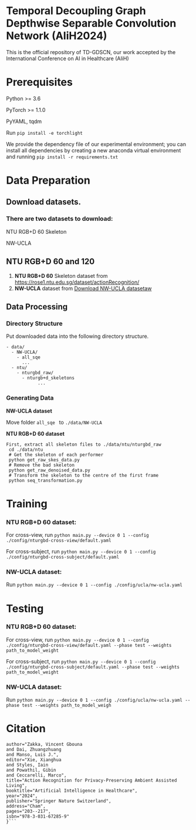# Temporal Decoupling Graph Depthwise Separable Convolution Network (AIiH2024)
This is the official repository of TD-GDSCN, our work accepted by the International Conference on AI in Healthcare (AIiH)

# Prerequisites
Python >= 3.6

PyTorch >= 1.1.0

PyYAML, tqdm

Run `pip install -e torchlight`

We provide the dependency file of our experimental environment; you can install all dependencies by creating a new anaconda virtual environment and running `pip install -r requirements.txt 
`
# Data Preparation

## Download datasets.

### There are two datasets to download:

NTU RGB+D 60 Skeleton

NW-UCLA

## NTU RGB+D 60 and 120

1. **NTU RGB+D 60** Skeleton dataset from https://rose1.ntu.edu.sg/dataset/actionRecognition/
2. **NW-UCLA** dataset from [Download NW-UCLA datasetaw](https://www.dropbox.com/scl/fi/6numm9wzu1cixw8nyzb91/all_sqe.zip?rlkey=it1ruxtsm4rggxldbbbr4w3yj&e=1&dl=0)

## Data Processing

### Directory Structure

Put downloaded data into the following directory structure.

```
- data/
  - NW-UCLA/
    - all_sqe
      ...
  - ntu/
    - nturgbd_raw/
	  - nturgb+d_skeletons
            ...
```
### Generating Data

**NW-UCLA dataset**

Move folder `all_sqe ` to `./data/NW-UCLA`

**NTU RGB+D 60 dataset**
```
First, extract all skeleton files to ./data/ntu/nturgbd_raw
 cd ./data/ntu
 # Get the skeleton of each performer
 python get_raw_skes_data.py
 # Remove the bad skeleton 
 python get_raw_denoised_data.py
 # Transform the skeleton to the centre of the first frame
 python seq_transformation.py
```

# Training

### NTU RGB+D 60 dataset:

For cross-view, run `python main.py --device 0 1 --config ./config/nturgbd-cross-view/default.yaml`

For cross-subject, run `python main.py --device 0 1 --config ./config/nturgbd-cross-subject/default.yaml`

### NW-UCLA dataset:

Run `python main.py --device 0 1 --config ./config/ucla/nw-ucla.yaml`

# Testing

### NTU RGB+D 60 dataset:

For cross-view, run `python main.py --device 0 1 --config ./config/nturgbd-cross-view/default.yaml --phase test --weights path_to_model_weight`

For cross-subject, run `python main.py --device 0 1 --config ./config/nturgbd-cross-subject/default.yaml --phase test --weights path_to_model_weight`

### NW-UCLA dataset:

Run `python main.py --device 0 1 --config ./config/ucla/nw-ucla.yaml --phase test --weights path_to_model_weigh`

# Citation
```@InProceedings{10.1007/978-3-031-67285-9_15,
author="Zakka, Vincent Gbouna
and Dai, Zhuangzhuang
and Manso, Luis J.",
editor="Xie, Xianghua
and Styles, Iain
and Powathil, Gibin
and Ceccarelli, Marco",
title="Action Recognition for Privacy-Preserving Ambient Assisted Living",
booktitle="Artificial Intelligence in Healthcare",
year="2024",
publisher="Springer Nature Switzerland",
address="Cham",
pages="203--217",
isbn="978-3-031-67285-9"
}```

